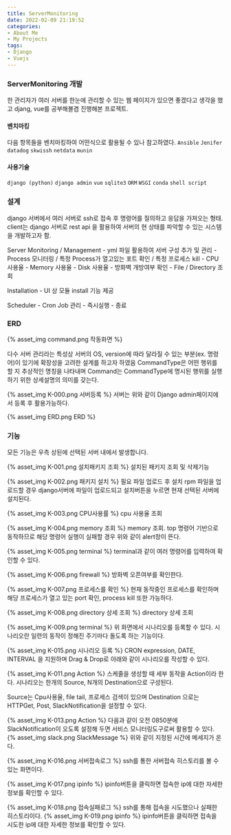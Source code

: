 ```yaml
---
title: ServerMonitoring
date: 2022-02-09 21:19:52
categories:
- About Me
- My Projects
tags:
- Django
- Vuejs
---
```


### ServerMonitoring 개발
한 관리자가 여러 서버를 한눈에 관리할 수 있는 웹 페이지가 있으면 좋겠다고 생각을 했고 djang, vue를 공부해볼겸 진행해본 프로젝트.

#### 벤치마킹
다음 항목들을 벤치마킹하여 어떤식으로 활용될 수 있나 참고하였다.
`Ansible` `Jenifer` `datadog` `skwissh` `netdata` `munin`

#### 사용기술
`django (python)`
`django admin`
`vue`
`sqlite3`
`ORM`
`WSGI`
`conda`
`shell script`


### 설계
django 서버에서 여러 서버로 ssh로 접속 후 명령어를 질의하고 응답을 가져오는 형태.
client는 django 서버로 rest api 을 활용하여 서버의 현 상태를 파악할 수 있는 시스템을 개발하고자 함.

Server Monitoring / Management
    - yml 파일 활용하여 서버 구성 추가 및 관리
    - Process 모니터링 / 특정 Process가 열고있는 포트 확인 / 특정 프로세스 kill
    - CPU 사용율
    - Memory 사용율
    - Disk 사용율
    - 방화벽 개방여부 확인
    - File / Directory 조회

Installation
    - UI 상 모듈 install 기능 제공

Scheduler
    - Cron Job 관리
    - 즉시실행
    - 종료



### ERD

{% asset_img command.png 작동화면 %}

다수 서버 관리라는 특성상 서버의 OS, version에 따라 달라질 수 있는 부분(ex. 명령어)이 있기에 확장성을 고려한 설계를 하고자 하였음
CommandType은 어떤 행위를 할 지 추상적인 명칭을 나타내며 Command는 CommandType에 명시된 행위를 실행하기 위한 상세설명의 의미를 갖는다.





{% asset_img  K-000.png 서버등록 %}
서버는 위와 같이 Django admin페이지에서 등록 후 활용가능하다.

{% asset_img ERD.png ERD %}
### 기능
모든 기능은 우측 상된에 선택된 서버 내에서 발생합니다.

{% asset_img  K-001.png 설치패키지 조회 %}
설치된 패키지 조회 및 삭제기능


{% asset_img  K-002.png 패키지 설치 %}
필요 파일 업로드 후 설치
rpm 파일을 업로드할 경우 django서버에 파일이 업로드되고 설치버튼을 누르면 현재 선택된 서버에 설치된다.


{% asset_img  K-003.png CPU사용률 %}
cpu 사용율 조회

{% asset_img  K-004.png memory 조회 %}
memory 조회. top 명령어 기반으로 동작하므로 해당 명령어 실행이 실패할 경우 위와 같이 alert창이 뜬다.


{% asset_img  K-005.png terminal %}
terminal과 같이 여러 명령어를 입력하여 확인할 수 있다.


{% asset_img  K-006.png firewall %}
방화벽 오픈여부를 확인한다.

{% asset_img  K-007.png 프로세스를 확인 %}
현재 동작중인 프로세스를 확인하며 해당 프로세스가 열고 있는 port 확인, process kill 또한 가능하다.

{% asset_img  K-008.png directory 상세 조회 %}
directory 상세 조회


{% asset_img  K-009.png terminal %}
위 화면에서 시나리오를 등록할 수 있다.
시나리오란 일련의 동작이 정해진 주기마다 돌도록 하는 기능이다.

{% asset_img  K-015.png 시나리오 등록 %}
CRON expression, DATE, INTERVAL 을 지원하며 Drag & Drop로 아래와 같이 시나리오를 작성할 수 있다.

{% asset_img  K-011.png Action %}
스케줄을 생성할 때 세부 동작을 Action이라 한다.
시나리오는 한개의 Source, N개의 Destination으로 구성된다.

Source는 Cpu사용율, file tail, 프로세스 검색이 있으며 Destination 으로는 HTTPGet, Post, SlackNotification을 설정할 수 있다.

{% asset_img  K-013.png Action %}
다음과 같이 오전 0850분에 SlackNotification이 오도록 설정해 두면 서비스 모니터링도구로써 활용할 수 있다.
{% asset_img  slack.png SlackMessage %}
위와 같이 지정된 시간에 메세지가 온다.

{% asset_img  K-016.png 서버접속로그 %}
ssh를 통한 서버접속 히스토리를 볼 수 있는 화면이다.

{% asset_img  K-017.png ipinfo %}
ipinfo버튼을 클릭하면 접속한 ip에 대한 자세한 정보를 확인할 수 있다.


{% asset_img  K-018.png 접속실패로그 %}
ssh를 통해 접속을 시도했으나 실패한 히스토리이다.
{% asset_img  K-019.png ipinfo %}
ipinfo버튼을 클릭하면 접속을 시도한 ip에 대한 자세한 정보를 확인할 수 있다.






